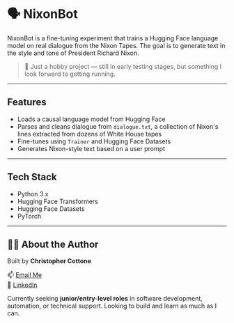 # 🗣️ NixonBot

NixonBot is a fine-tuning experiment that trains a Hugging Face language model on real dialogue from the Nixon Tapes. The goal is to generate text in the style and tone of President Richard Nixon.

> 🧪 Just a hobby project — still in early testing stages, but something I look forward to getting running.

---

## Features

- Loads a causal language model from Hugging Face
- Parses and cleans dialogue from `dialogue.txt`, a collection of Nixon's lines extracted from dozens of White House tapes
- Fine-tunes using `Trainer` and Hugging Face Datasets
- Generates Nixon-style text based on a user prompt

---

## Tech Stack

- Python 3.x
- Hugging Face Transformers
- Hugging Face Datasets
- PyTorch

---

## 🙋‍♂️ About the Author

Built by **Christopher Cottone**

📫 [Email Me](mailto:chriscottone1@gmail.com)  
💼 [LinkedIn](https://www.linkedin.com/in/christopher-cottone-b9820928a/?trk=opento_sprofile_topcard)

Currently seeking **junior/entry-level roles** in software development, automation, or technical support. Looking to build and learn as much as I can.
